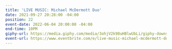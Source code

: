 ```yaml
---
title: 'LIVE MUSIC: Michael McDermott Duo'
date: 2021-09-27 20:28:00 -04:00
position: 22
event-date: 2022-06-04 20:00:00 -04:00
end-time: 10PM
giphy-url: https://media.giphy.com/media/3ohjV2k98uHBlwUbLi/giphy-downsized-large.gif
event-url: https://www.eventbrite.com/e/live-music-michael-mcdermott-duo-tickets-344228244947
---
```


